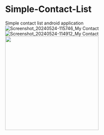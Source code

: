 # Simple-Contact-List
Simple contact list android application
![Screenshot_20240524-115746_My Contact](https://github.com/dulankasheshan/Simple-Contact-List/assets/136225297/32ca5597-f268-4029-9820-0a6ded077423)
![Screenshot_20240524-114912_My Contact](https://github.com/dulankasheshan/Simple-Contact-List/assets/136225297/cfbf6338-9fc3-4774-a0e8-8e7984a27bf4)
<img src="https://github.com/dulankasheshan/Simple-Contact-List/assets/136225297/32ca5597-f268-4029-9820-0a6ded077423" width="300">

